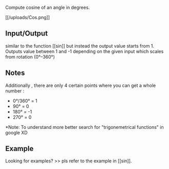 Compute cosine of an angle in degrees.

[[/uploads/Cos.png]]

## Input/Output
similar to the function [[sin]] but instead the output value starts from 1. Outputs value between 1 and -1 depending on the given input which scales from rotation (0°–360°)

## Notes

Additionally , there are only 4 certain points where you can get a whole number :
- 0°/360° = 1
- 90° = 0
- 180° = -1
- 270° = 0

*Note: To understand more better search for "trigonemetrical functions" in google XD

## Example
Looking for examples? >> pls refer to the example in [[sin]].
